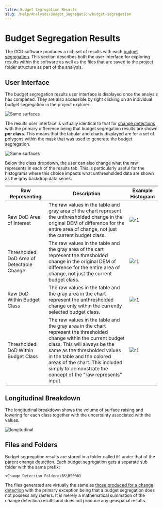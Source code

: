 ```yaml
---
title: Budget Segregation Results
slug: /Help/Analyses/Budget_Segregation/budget-segregation
---
```

# Budget Segregation Results

The GCD software produces a rich set of results with each [budget segregation](/Help/Analyses/Budget_Segregation/budget-segregation). This section describes both the user interface for exploring results within the software as well as the files that are saved to the project folder structure as part of the analysis.

## User Interface

The budget segregation results user interface is displayed once the analysis has completed. They are also accessible by right clicking on an individual budget segregation in the project explorer:

![Same surfaces](/img/CommandRefs/05_Analyses/cd/budget/budget_right.png)

The results user interface is virtually identical to that for [change detections](/Help/Analyses/Change_Detection/change-detection-results#user-interface) with the primary difference being that budget segregation results are shown **per class**. This means that the tabular and charts displayed are for a set of polygons within the [mask](/Help/Inputs/Masks/regular-masks) that was used to generate the budget segregation.

![Same surfaces](/img/CommandRefs/05_Analyses/cd/budget/budget_results_table.png)

Below the class dropdown, the user can also change what the raw represents in each of the results tab. This is particularly useful for the histograms where this choice impacts what unthresholded data are shown as the gray backdrop data series. 

| Raw Representing | Description | Example Histogram |
|---|---|---|
| Raw DoD Area of Interest | The raw values in the table and gray area of the chart represent the unthresholded change in the original DEM of difference for the entire area of change, not just the current budget class. | ![r1](/img/CommandRefs/05_Analyses/cd/budget/budget_raw1.png) |
| Thresholded DoD Area of Detectable Change | The raw values in the table and the gray area of the cart represent the thresholded change in the original DEM of difference for the entire area of change, not just the current budget class. | ![r1](/img/CommandRefs/05_Analyses/cd/budget/budget_raw2.png) |
| Raw DoD Within Budget Class | The raw values in the table and the gray area in the chart represent the unthresholded change only within the currently selected budget class. | ![r1](/img/CommandRefs/05_Analyses/cd/budget/budget_raw3.png) |
| Thresholded DoD Within Budget Class | The raw values in the table and the gray area in the chart represent the thresholded change within the current budget class. This will always be the same as the thresholded values in the table and the colored areas of the chart. This included simply to demonstrate the concept of the "raw represents" input. | ![r1](/img/CommandRefs/05_Analyses/cd/budget/budget_raw4.png) |

## Longitudinal Breakdown

The longitudinal breakdown shows the volume of surface raising and lowering for each class together with the uncertainty associated with the values.

![longitudinal](/img/CommandRefs/05_Analyses/cd/budget/budget_results_long.png)

## Files and Folders

Budget segregation results are stored in a folder called `BS` under that of the parent change detection. Each budget segregation gets a separate sub folder with the same prefix:

```
<Change Detection Folder>\BS\BS0001
```

The files generated are virtually the same as [those produced for a change detection](/Help/Analyses/Change_Detection/change-detection-results#files-and-folders) with the primary exception being that a budget segregation does not possess any rasters. It is merely a mathematical summation of the change detection results and does not produce any geospatial results.